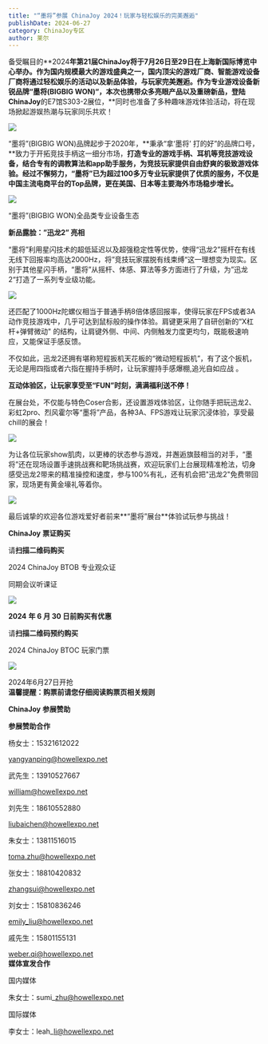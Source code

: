 ```yaml
---
title: "“墨将”参展 ChinaJoy 2024！玩家与轻松娱乐的完美邂逅"
publishDate: 2024-06-27
category: ChinaJoy专区
author: 莱尔
---
```


备受瞩目的**2024****年第21届ChinaJoy将于7月26日至29日在上海新国际博览中心举办。**作为国内规模最大的游戏盛典之一，国内顶尖的游戏厂商、智能游戏设备厂商将通过轻松娱乐的活动以及新品体验，与玩家完美邂逅。作为**专业游戏设备新锐品牌“墨将(BIGBIG WON)“，**本次也携带众多亮眼产品以及重磅新品，登陆**ChinaJoy****的E7馆S303-2展位，**同时也准备了多种趣味游戏体验活动，将在现场掀起游娱热潮与玩家同乐共欢！

![](https://ec-net-1251389766.cos.ap-shanghai.myqcloud.com/wp-content/uploads/2024/06/20240627210312152-1024x558.png)

“墨将”(BIGBIG WON)品牌起步于2020年，**秉承“拿‘墨将’ 打的好”的品牌口号，**致力于开拓竞技手柄这一细分市场，**打造专业的游戏手柄、耳机等竞技游戏设备，**结合专有的调教算法和app助手服务，为竞技玩家提供自由舒爽的极致游戏体验。经过不懈努力，**“墨将”已为超过100多万专业玩家提供了优质的服务，不仅是中国主流电商平台的Top品牌，更在美国、日本等主要海外市场稳步增长。**

![](https://ec-net-1251389766.cos.ap-shanghai.myqcloud.com/wp-content/uploads/2024/06/20240627210328863-1024x576.jpg)

“墨将”(BIGBIG WON)全品类专业设备生态

**新品露脸：”**迅龙**2” 亮相**

“墨将”利用星闪技术的超低延迟以及超强稳定性等优势，使得“迅龙2”摇杆在有线无线下回报率均高达2000Hz，将”竞技玩家摆脱有线束缚“这一理想变为现实。区别于其他星闪手柄，“墨将”从摇杆、体感、算法等多方面进行了升级，为”迅龙2“打造了一系列专业级功能。

![](https://ec-net-1251389766.cos.ap-shanghai.myqcloud.com/wp-content/uploads/2024/06/20240627210337591-1024x575.png)

还匹配了1000Hz陀螺仪相当于普通手柄8倍体感回报率，使得玩家在FPS或者3A动作竞技游戏中，几乎可达到鼠标般的操作体验。肩键更采用了自研创新的“X杠杆+弹臂微动" 的结构，让肩键外侧、中间、内侧触发力度更均匀，既能极速响应，又能保证手感反馈。

不仅如此，迅龙2还拥有堪称短程扳机天花板的“微动短程扳机”，有了这个扳机，无论是用四指或者六指在握持手柄时，让玩家握持手感爆棚,追光自如应战 。

**互动体验区，让玩家享受至“FUN”时刻，满满福利送不停！**

在展台处，不仅能与特色Coser合影，还设置游戏体验区，让你随手把玩迅龙2、彩虹2pro、烈风霍尔等“墨将”产品，各种3A、FPS游戏让玩家沉浸体验，享受最chill的展会！

![](https://ec-net-1251389766.cos.ap-shanghai.myqcloud.com/wp-content/uploads/2024/06/20240627210353419.png)

为让各位玩家show肌肉，以更棒的状态参与游戏，并邂逅旗鼓相当的对手，“墨将”还在现场设置手速挑战赛和靶场挑战赛，欢迎玩家们上台展现精准枪法，切身感受迅龙2带来的精准操控和速度，参与100%有礼，还有机会把"迅龙2"免费带回家，现场更有黄金壕礼等着你。

![](https://ec-net-1251389766.cos.ap-shanghai.myqcloud.com/wp-content/uploads/2024/06/20240627210402430-612x1024.jpg)

最后诚挚的欢迎各位游戏爱好者前来**“墨将”展台**体验试玩参与挑战！

**ChinaJoy** **票证购买**

  
请**扫描二维码购买**

2024 ChinaJoy BTOB 专业观众证

同期会议听课证

![](https://ec-net-1251389766.cos.ap-shanghai.myqcloud.com/wp-content/uploads/2024/06/20240627210409548.png)

**2024** **年 6 月 30 日前购买有优惠**

请**扫描二维码预约购买**

2024 ChinaJoy BTOC 玩家门票

![](https://ec-net-1251389766.cos.ap-shanghai.myqcloud.com/wp-content/uploads/2024/06/20240627210413114.png)

2024年6月27日开抢  
**温馨提醒：购票前请您仔细阅读购票页相关规则**

**ChinaJoy** **参展赞助**

**参展赞助合作**

杨女士：15321612022

[yangyanping@howellexpo.net](mailto:yangyanping@howellexpo.net)

武先生：13910527667

[william@howellexpo.net](mailto:william@howellexpo.net)

刘先生：18610552880

[liubaichen@howellexpo.net](mailto:liubaichen@howellexpo.net)

朱女士：13811516015

[toma.zhu@howellexpo.net](mailto:toma.zhu@howellexpo.net)

张女士：18810420832

[zhangsui@howellexpo.net](mailto:zhangsui@howellexpo.net)

刘女士：15810836246

[emily\_liu@howellexpo.net](mailto:emily_liu@howellexpo.net)

戚先生：15801155131

weber.qi@howellexpo.net  
**媒体宣发合作**

国内媒体

朱女士：sumi\_zhu@howellexpo.net

国际媒体

李女士：leah\_li@howellexpo.net
